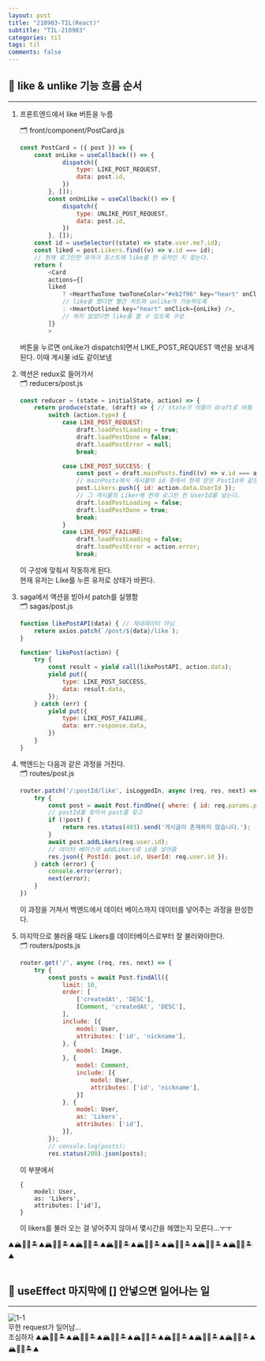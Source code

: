 ```yaml
---
layout: post
title: "210903-TIL(React)"
subtitle: "TIL-210903"
categories: til
tags: til
comments: false
---
```


## 🌟 like & unlike 기능 흐름 순서
---
1. 프론트엔드에서 like 버튼을 누름      

    🗂 front/component/PostCard.js      
    ```javascript
    const PostCard = ({ post }) => {
        const onLike = useCallback(() => {
                dispatch({
                    type: LIKE_POST_REQUEST,
                    data: post.id,
                })
            }, []);
            const onUnLike = useCallback(() => {
                dispatch({
                    type: UNLIKE_POST_REQUEST,
                    data: post.id,
                })
            }, []);
        const id = useSelector((state) => state.user.me?.id);
        const liked = post.Likers.find((v) => v.id === id); 
        // 현재 로그인한 유저가 포스트에 like를 한 유저인 지 찾는다.
        return (
            <Card
            actions={[
            liked
                ? <HeartTwoTone twoToneColor="#eb2f96" key="heart" onClick= {onUnLike} />
                // like를 했다면 빨간 하트와 unlike가 가능하도록 
                : <HeartOutlined key="heart" onClick={onLike} />,
                // 하지 않았다면 like를 할 수 있도록 구성       
            ]}
            >
    ```
    버튼을 누르면 onLike가 dispatch되면서 LIKE_POST_REQUEST 액션을 보내게 된다. 이때 게시물 id도    같이보냄       

2. 액션은 redux로 들어가서              
    🗂 reducers/post.js             
    ```javascript
    const reducer = (state = initialState, action) => {
        return produce(state, (draft) => { // state가 이름이 draft로 바뀜
            switch (action.type) {
                case LIKE_POST_REQUEST:
                    draft.loadPostLoading = true;
                    draft.loadPostDone = false;
                    draft.loadPostError = null;
                    break;

                case LIKE_POST_SUCCESS: {
                    const post = draft.mainPosts.find((v) => v.id === action.data.PostId);
                    // mainPosts에서 게시물의 id 중에서 현재 받은 PostId와 같은 게시물을 찾는다.
                    post.Likers.push({ id: action.data.UserId });
                    // 그 게시물의 Liker에 현재 로그인 한 UserId를 넣는다.
                    draft.loadPostLoading = false;
                    draft.loadPostDone = true;
                    break;
                }
                case LIKE_POST_FAILURE:
                    draft.loadPostLoading = false;
                    draft.loadPostError = action.error;
                    break;
    ```                
    이 구성에 맞춰서 작동하게 된다.     
    현재 유저는 Like를 누른 유저로 상태가 바뀐다.       

3. saga에서 액션을 빋아서 patch를 실행함                
    🗂 sagas/post.js            

    ```javascript
    function likePostAPI(data) { // 제네레이터 아님
        return axios.patch(`/post/${data}/like`);
    }

    function* likePost(action) {
        try {
            const result = yield call(likePostAPI, action.data);
            yield put({
                type: LIKE_POST_SUCCESS,
                data: result.data,
            });
        } catch (err) {
            yield put({
                type: LIKE_POST_FAILURE,
                data: err.response.data,
            })
        }
    }
    ```

4. 백엔드는 다음과 같은 과정을 거친다.              
    🗂 routes/post.js               

    ```javascript
    router.patch('/:postId/like', isLoggedIn, async (req, res, next) => { //PATCH /post/1/like
        try {
            const post = await Post.findOne({ where: { id: req.params.postId } });
            // postId를 찾아서 post를 찾고
            if (!post) {
                return res.status(403).send('게시글이 존재하지 않습니다.');
            }
            await post.addLikers(req.user.id); 
            // 데이터 베이스의 addLikers로 id를 넣어줌      
            res.json({ PostId: post.id, UserId: req.user.id });
        } catch (error) {
            console.error(error);
            next(error);
        }
    })
    ```
    이 과정을 거쳐서 백엔드에서 데이터 베이스까지 데이터를 넣어주는 과정을 완성한다.        

5. 마지막으로 불러올 때도 Likers를 데이터베이스로부터 잘 불러와야한다.      
    🗂 routers/posts.js
    ```javascript
    router.get('/', async (req, res, next) => {
        try {
            const posts = await Post.findAll({
                limit: 10,
                order: [
                    ['createdAt', 'DESC'],
                    [Comment, 'createdAt', 'DESC'],
                ],
                include: [{
                    model: User,
                    attributes: ['id', 'nickname'],
                }, {
                    model: Image,
                }, {
                    model: Comment,
                    include: [{
                        model: User,
                        attributes: ['id', 'nickname'],
                    }]
                }, {
                    model: User,
                    as: 'Likers',
                    attributes: ['id'],
                }],
            });
            // console.log(posts);
            res.status(200).json(posts);
    ```
    이 부분에서 
    ```javscript
    {
        model: User,
        as: 'Likers',
        attributes: ['id'],
    }
    ```
    이 likers를 불러 오는 걸 넣어주지 않아서 몇시간을 헤맸는지 모른다...ㅜㅜ



⛰🏔🗻🌋🏝⛰🏔🗻🌋🏝⛰🏔🗻🌋🏝⛰🏔🗻🌋🏝⛰🏔🗻🌋🏝⛰🏔🗻🌋🏝⛰🏔🗻🌋🏝⛰🏔🗻🌋🏝⛰      
<br/>

## 🌟 useEffect 마지막에 [] 안넣으면 일어나는 일
---
![1-1](/assets/img/web/2021-09-03/1-1.png)          
무한 request가 일어남...        
조심하자
⛰🏔🗻🌋🏝⛰🏔🗻🌋🏝⛰🏔🗻🌋🏝⛰🏔🗻🌋🏝⛰🏔🗻🌋🏝⛰🏔🗻🌋🏝⛰🏔🗻🌋🏝⛰🏔🗻🌋🏝⛰      
<br/>

